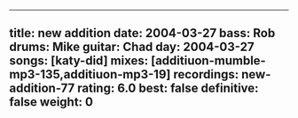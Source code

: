 
---
title: new addition
date: 2004-03-27
bass:	Rob
drums:	Mike
guitar:	Chad
day: 2004-03-27
songs: [katy-did]
mixes: [additiuon-mumble-mp3-135,additiuon-mp3-19]
recordings: new-addition-77
rating: 6.0
best: false
definitive: false
weight: 0
---
